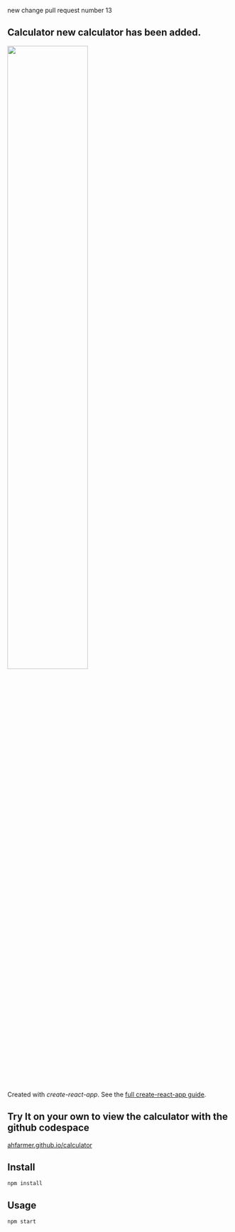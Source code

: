 new change pull request number 13

Calculator new calculator has been added.
---
<img src="Logotype primary.png" width="60%" height="60%" />

Created with *create-react-app*. See the [full create-react-app guide](https://github.com/facebookincubator/create-react-app/blob/master/packages/react-scripts/template/README.md).



Try It on your own to view the calculator with the github codespace
---

[ahfarmer.github.io/calculator](https://ahfarmer.github.io/calculator/)



Install
---

`npm install`



Usage
---

`npm start`
